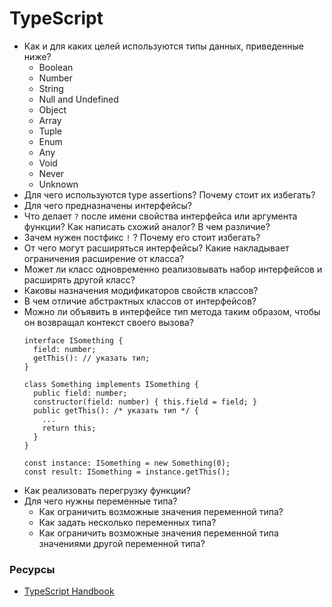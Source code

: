 # TypeScript

* Как и для каких целей используются типы данных, приведенные ниже?
  * Boolean
  * Number
  * String
  * Null and Undefined
  * Object
  * Array
  * Tuple
  * Enum
  * Any
  * Void
  * Never
  * Unknown
* Для чего используются type assertions? Почему стоит их избегать?
* Для чего предназначены интерфейсы? 
* Что делает `?` после имени свойства интерфейса или аргумента функции? Как написать схожий аналог? В чем  различие?
* Зачем нужен постфикс `!` ? Почему его стоит избегать?
* От чего могут расширяться интерфейсы? Какие накладывает ограничения расширение от класса? 
* Может ли класс одновременно реализовывать набор интерфейсов и расширять другой класс? 
* Каковы назначения модификаторов свойств классов?
* В чем отличие абстрактных классов от интерфейсов?
* Можно ли объявить в интерфейсе тип метода таким образом, чтобы он возвращал контекст своего вызова?
  ```
  interface ISomething {
    field: number;
    getThis(): // указать тип;
  }

  class Something implements ISomething {
    public field: number;
    constructor(field: number) { this.field = field; }
    public getThis(): /* указать тип */ {
      ...
      return this;
    }
  }

  const instance: ISomething = new Something(0);
  const result: ISomething = instance.getThis();
  ```
* Как реализовать перегрузку функции?
* Для чего нужны переменные типа?
  * Как ограничить возможные значения переменной типа?
  * Как задать несколько переменных типа?
  * Как ограничить возможные значения переменной типа значениями другой переменной типа? 

### Ресурсы
* [TypeScript Handbook](https://www.typescriptlang.org/docs/handbook/basic-types.html)
